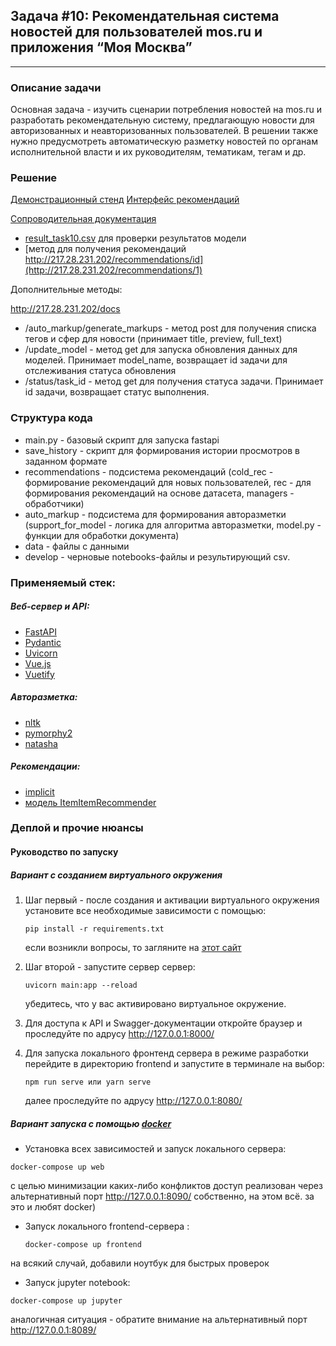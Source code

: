 ## Задача #10: Рекомендательная система новостей для пользователей mos.ru и приложения “Моя Москва”
---

### Описание задачи
Основная задача - изучить сценарии потребления новостей на mos.ru и разработать рекомендательную систему, предлагающую новости для авторизованных и неавторизованных пользователей. В решении также нужно предусмотреть автоматическую разметку новостей по органам исполнительной власти и их руководителям, тематикам, тегам и др. 

### Решение

[Демонстрационный стенд](http://217.28.231.202/docs#/)
[Интерфейс рекомендаций](http://217.28.231.202:8080/)

[Сопроводительная документация](/develop/Documentation.ipynb)

- [result_task10.csv](/develop/result_task10.csv) для проверки результатов модели
- [метод для получения рекомендаций http://217.28.231.202/recommendations/id](http://217.28.231.202/recommendations/1)

Дополнительные методы:

http://217.28.231.202/docs

- /auto_markup/generate_markups - метод post для получения списка тегов и сфер для новости (принимает title, preview, full_text)
- /update_model - метод get для запуска обновления данных для моделей. Принимает model_name, возвращает id задачи для отслеживания статуса обновления
- /status/task_id - метод get для получения статуса задачи. Принимает id задачи, возвращает статус выполнения.


### Структура кода
- main.py - базовый скрипт для запуска fastapi
- save_history - скрипт для формирования истории просмотров в заданном формате
- recommendations - подсистема рекомендаций (cold_rec - формирование рекомендаций для новых пользователей, rec - для формирования рекомендаций на основе датасета, managers - обработчики)
- auto_markup - подсистема для формирования авторазметки (support_for_model - логика для алгоритма авторазметки, model.py - функции для обработки документа)
- data - файлы с данными
- develop - черновые notebooks-файлы и результирующий csv.

### Применяемый стек:
##### Веб-сервер и API:
- [FastAPI](https://github.com/tiangolo/fastapi "современный, шустрый веб-фреймворк для строительства крутых API c помощью Python => 3.6")
- [Pydantic](https://github.com/samuelcolvin/pydantic "валидация данных и настройки с применением встроенных аннотаций типов Python")
- [Uvicorn](https://github.com/encode/uvicorn "лёгкий и стремительный ASGI-сервер")
- [Vue.js](https://vuejs.org/ "прогрессивный JavaScript FrameWork")
- [Vuetify](https://vuetifyjs.com/ "Material Design Front-End FrameWork")

##### Авторазметка:
- [nltk](https://github.com/nltk/nltk "набор инструментов для обработки текста NLTK -- the Natural Language Toolkit")
- [pymorphy2](https://github.com/kmike/pymorphy2/blob/92d546f042ff14601376d3646242908d5ab786c1/docs/index.rst "Морфологический анализатор pymorphy2 -> приводит слова к нормальной форме, а также многое другое")
- [natasha](https://github.com/natasha/natasha "библиотека для обработки текстов на русском языке")
##### Рекомендации:
- [implicit](https://github.com/benfred/implicit/blob/main/docs/quickstart.rst)
- [модель ItemItemRecommender](https://github.com/benfred/implicit/blob/main/implicit/nearest_neighbours.py#L12)

### Деплой и прочие нюансы
#### Руководство по запуску

##### Вариант с созданием виртуального окружения

1. Шаг первый - после создания и активации виртуального окружения установите все необходимые зависимости с помощью:

    ```pip install -r requirements.txt```

    если возникли вопросы, то загляните на [этот сайт](https://realpython.com/python-virtual-environments-a-primer/)
2. Шаг второй - запустите сервер сервер:

    ```uvicorn main:app --reload```

    убедитесь, что у вас активировано виртуальное окружение.

3. Для доступа к API и Swagger-документации откройте браузер и проследуйте по адрусу http://127.0.0.1:8000/
4. Для запуска локального фронтенд сервера в режиме разработки перейдите в директорию frontend и запустите в терминале на выбор:

    ```npm run serve или yarn serve```

    далее проследуйте по адрусу http://127.0.0.1:8080/

##### Вариант запуска с помощью [docker](https://www.docker.com "популярный контейнизатор")

- Установка всех зависимостей и запуск локального сервера:

```docker-compose up web```

с целью минимизации каких-либо конфликтов доступ реализован через альтернативный порт http://127.0.0.1:8090/
собственно, на этом всё. за это и любят docker)

- Запуск локального frontend-сервера :
  
  ```docker-compose up frontend```

на всякий случай, добавили ноутбук для быстрых проверок

- Запуск jupyter notebook:
  
```docker-compose up jupyter```

аналогичная ситуация - обратите внимание на альтернативный порт http://127.0.0.1:8089/
